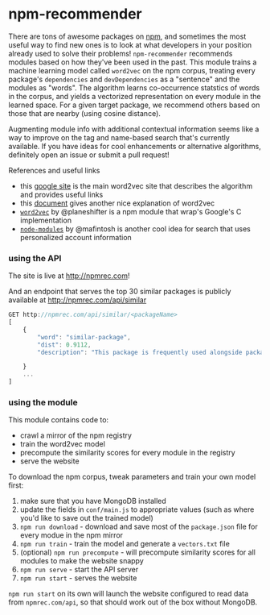 # npm-recommender
There are tons of awesome packages on [npm](https://npmjs.org), and sometimes the most useful way to find new ones is to look at what developers in your position already used to solve their problems! `npm-recommender` recommends modules based on how they've been used in the past. This module trains a machine learning model called `word2vec` on the npm corpus, treating every package's `dependencies` and `devDependencies` as a "sentence" and the modules as "words". The algorithm learns co-occurrence statstics of words in the corpus, and yields a vectorized representation on every module in the learned space. For a given target package, we recommend others based on those that are nearby (using cosine distance).

Augmenting module info with additional contextual information seems like a way to improve on the tag and name-based search that's currently available. If you have ideas for cool enhancements or alternative algorithms, definitely open an issue or submit a pull request!

References and useful links
-  this [google site](https://code.google.com/archive/p/word2vec/) is the main word2vec site that describes the algorithm and provides useful links
-  this [document](http://www-personal.umich.edu/~ronxin/pdf/w2vexp.pdf) gives another nice explanation of word2vec
-  [`word2vec`](https://www.npmjs.com/package/word2vec) by @planeshifter is a npm module that wrap's Google's C implementation
-  [`node-modules`](https://github.com/mafintosh/node-modules) by @mafintosh is another cool idea for search that uses personalized account information

### using the API
The site is live at http://npmrec.com!

And an endpoint that serves the top 30 similar packages is publicly available at http://npmrec.com/api/similar

```javascript
GET http://npmrec.com/api/similar/<packageName>
[
	{	
		"word": "similar-package",
		"dist": 0.9112,
		"description": "This package is frequently used alongside packageName"

	}
	...
]
```

### using the module

This module contains code to: 
 - crawl a mirror of the npm registry
 - train the word2vec model
 - precompute the similarity scores for every module in the registry
 - serve the website

To download the npm corpus, tweak parameters and train your own model first: 
 1. make sure that you have MongoDB installed
 2. update the fields in `conf/main.js` to appropriate values (such as where you'd like to save out the trained model)
 3. `npm run download` - download and save most of the `package.json` file for every modue in the npm mirror 
 4. `npm run train` - train the model and generate a `vectors.txt` file 
 5. (optional) `npm run precompute` - will precompute similarity scores for all modules to make the website snappy
 6. `npm run serve` - start the API server
 7. `npm run start` - serves the website

`npm run start` on its own will launch the website configured to read data from `npmrec.com/api`, so that should work out of the box without MongoDB.
